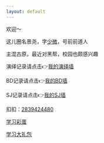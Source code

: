 ```yaml
---
layout: default
---
```



欢迎～

这儿圈名景尧，字[少微](./another-page.html)，号前前道人

主混古原，最近对黑帮，校园也颇感兴趣

演绎记录请点击👉[我的演绎墙](./docs/my-page.html)

BD记录请点击👉[我的BD墙](./docs/bdindex.html)

SJ记录请点击👉[我的SJ墙](./docs/docs-sjindex.html)

扣扣：[2839424480](https://raw.githubusercontent.com/UserT2019/UserT2019.github.io/master/assets/img/qqewm.jpg)

[学习彩蛋](./docs/caidan.html)
 
[学习大礼包](./docs/cgcdalibao.html)
